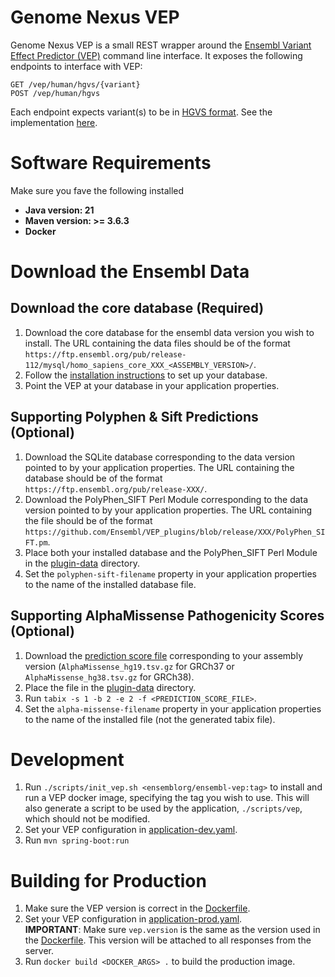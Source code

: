 # Genome Nexus VEP

Genome Nexus VEP is a small REST wrapper around the [Ensembl Variant Effect Predictor (VEP)]((https://useast.ensembl.org/info/docs/tools/vep/index.html)) command line interface. It exposes the following endpoints to interface with VEP:

```
GET /vep/human/hgvs/{variant}
POST /vep/human/hgvs
```

Each endpoint expects variant(s) to be in [HGVS format](https://hgvs-nomenclature.org/stable/background/simple/). See the implementation [here](/src/main/java/org/genomenexus/vep_wrapper/HGVSController.java).

# Software Requirements

Make sure you fave the following installed

- **Java version: 21**
- **Maven version: >= 3.6.3**
- **Docker**

# Download the Ensembl Data

## Download the core database (Required)

1. Download the core database for the ensembl data version you wish to install. The URL containing the data files should be of the format `https://ftp.ensembl.org/pub/release-112/mysql/homo_sapiens_core_XXX_<ASSEMBLY_VERSION>/`.
2. Follow the [installation instructions](https://useast.ensembl.org/info/docs/webcode/mirror/install/ensembl-data.html#:~:text=To%20install%20the%20Ensembl%20Data,separate%20directories%20for%20each%20database.) to set up your database.
3. Point the VEP at your database in your application properties.

## Supporting Polyphen & Sift Predictions (Optional)

1. Download the SQLite database corresponding to the data version pointed to by your application properties. The URL containing the database should be of the format `https://ftp.ensembl.org/pub/release-XXX/`. 
2. Download the PolyPhen_SIFT Perl Module corresponding to the data version pointed to by your application properties. The URL containing the file should be of the format `https://github.com/Ensembl/VEP_plugins/blob/release/XXX/PolyPhen_SIFT.pm`.
3. Place both your installed database and the PolyPhen_SIFT Perl Module in the [plugin-data](/plugin-data) directory.
4. Set the `polyphen-sift-filename` property in your application properties to the name of the installed database file.

## Supporting AlphaMissense Pathogenicity Scores (Optional)

1. Download the [prediction score file](https://console.cloud.google.com/storage/browser/dm_alphamissense) corresponding to your assembly version (`AlphaMissense_hg19.tsv.gz` for GRCh37 or `AlphaMissense_hg38.tsv.gz` for GRCh38).
2. Place the file in the [plugin-data](/plugin-data) directory.
3. Run `tabix -s 1 -b 2 -e 2 -f <PREDICTION_SCORE_FILE>`.
4. Set the `alpha-missense-filename` property in your application properties to the name of the installed file (not the generated tabix file).

# Development

1. Run `./scripts/init_vep.sh <ensemblorg/ensembl-vep:tag>` to install and run a VEP docker image, specifying the tag you wish to use. This will also generate a script to be used by the application, `./scripts/vep`, which should not be modified.
2. Set your VEP configuration in [application-dev.yaml](/src/main/resources/application-dev.yaml).
3. Run `mvn spring-boot:run`

# Building for Production

1. Make sure the VEP version is correct in the [Dockerfile](/Dockerfile).
2. Set your VEP configuration in [application-prod.yaml](/src/main/resources/application-dev.yaml).\
**IMPORTANT**: Make sure `vep.version` is the same as the version used in the [Dockerfile](/Dockerfile). This version will be attached to all responses from the server.
3. Run `docker build <DOCKER_ARGS> .` to build the production image.
